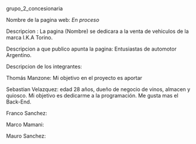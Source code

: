 
grupo_2_concesionaria 

Nombre de la pagina web: *En proceso*

Descripcion : La pagina (Nombre) se dedicara a la venta de vehiculos de la marca I.K.A Torino.

Descripcion a que publico apunta la pagina: Entusiastas de automotor Argentino.

Descripcion de los integrantes: 

Thomás Manzone: Mi objetivo en el proyecto es aportar

Sebastian Velazquez: edad 28 años, dueño de negocio de vinos, almacen y quiosco. Mi objetivo es 
dedicarme a la programación. Me gusta mas el Back-End.

Franco Sanchez:

Marco Mamani:

Mauro Sanchez: 